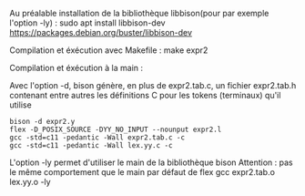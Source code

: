 Au préalable installation de la bibliothèque libbison(pour par exemple l'option -ly) : sudo apt install libbison-dev
https://packages.debian.org/buster/libbison-dev

Compilation et éxécution avec Makefile : make expr2

Compilation et éxécution à la main :

Avec l'option -d, bison génère, en plus de expr2.tab.c, un fichier expr2.tab.h contenant entre autres les définitions C pour les tokens (terminaux) qu'il utilise

```
bison -d expr2.y
flex -D_POSIX_SOURCE -DYY_NO_INPUT --nounput expr2.l
gcc -std=c11 -pedantic -Wall expr2.tab.c -c
gcc -std=c11 -pedantic -Wall lex.yy.c -c
```

L'option -ly permet d'utiliser le main de la bibliothèque bison
Attention : pas le même comportement que le main par défaut de flex
gcc expr2.tab.o lex.yy.o -ly

